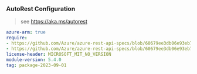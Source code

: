 ### AutoRest Configuration

> see https://aka.ms/autorest

``` yaml
azure-arm: true
require:
- https://github.com/Azure/azure-rest-api-specs/blob/60679ee3db06e93eb73faa0587fed93ed843d6dc/specification/compute/resource-manager/readme.md
- https://github.com/Azure/azure-rest-api-specs/blob/60679ee3db06e93eb73faa0587fed93ed843d6dc/specification/compute/resource-manager/readme.go.md
license-header: MICROSOFT_MIT_NO_VERSION
module-version: 5.4.0
tag: package-2023-09-01
```
